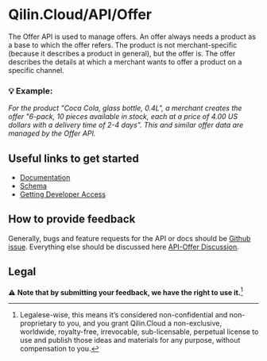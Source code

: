# Qilin.Cloud/API/Offer

The Offer API is used to manage offers. An offer always needs a product as a base to which the offer refers. The product is not merchant-specific (because it describes a product in general), but the offer is.
The offer describes the details at which a merchant wants to offer a product on a specific channel.

### :bulb: Example:

*For the product "Coca Cola, glass bottle, 0.4L", a merchant creates the offer "6-pack, 10 pieces available in stock, each at a price of 4.00 US dollars with a delivery time of 2-4 days". This and similar offer data are managed by the Offer API.*


## Useful links to get started

* [Documentation](https://documentation.api.qilin.cloud/offer/)
* [Schema](https://documentation.api.qilin.cloud/openapi/offer/tag/schema/)
* [Getting Developer Access](https://documentation.api.qilin.cloud/)


## How to provide feedback

Generally, bugs and feature requests for the API or docs should be [Github issue](https://github.com/QilinCloud/API-Offer/issues/new). Everything else should be discussed here [API-Offer Discussion](https://github.com/QilinCloud/API-Offer/discussions).

## Legal

:warning: **Note that by submitting your feedback, we have the right to use it.**[^1]

[^1]:Legalese-wise, this means it’s considered non-confidential and non-proprietary to you, and you grant Qilin.Cloud a non-exclusive, worldwide, royalty-free, irrevocable, sub-licensable, perpetual license to use and publish those ideas and materials for any purpose, without compensation to you.
